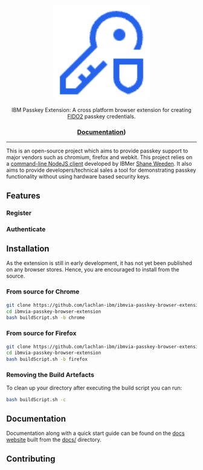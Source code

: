 <div align="center">

<picture>
  <source media="(prefers-color-scheme: dark)" srcset="docs/ibm-cloud--hyper-protect-crypto-services-96x96.png">
  <img alt="IBM passkey extension logo" src="docs/ibm-cloud--hyper-protect-crypto-services-96x96.png" width="50%" height="50%">
</picture>

IBM Passkey Extension: A cross platform browser extension for creating [FIDO2](https://fidoalliance.org/fido2/) passkey credentials.

<h3>

[Documentation](https://lachlan-ibm.github.io/ibmvia-passkey-browser-extension/))

</h3>
</div>

---

This is an open-source project which aims to provide passkey support to major vendors such as chromium, firefox and webkit. This project relies on a [command-line NodeJS client](https://github.com/sbweeden/fido2-node-clients) developed by IBMer [Shane Weeden](https://github.com/sbweeden). It also aims to provide developers/technical sales a tool for demonstrating passkey functionality without using hardware based security keys.

## Features

### Register

### Authenticate

## Installation

As the extension is still in early development, it has not yet been published on any browser stores. Hence, you are encouraged to install from the source.

### From source for Chrome

```sh
git clone https://github.com/lachlan-ibm/ibmvia-passkey-browser-extension
cd ibmvia-passkey-browser-extension
bash buildScript.sh -b chrome
```

### From source for Firefox

```sh
git clone https://github.com/lachlan-ibm/ibmvia-passkey-browser-extension
cd ibmvia-passkey-browser-extension
bash buildScript.sh -b firefox
```

### Removing the Build Artefacts

To clean up your directory after executing the build script you can run:

```sh
bash buildScript.sh -c
```

## Documentation

Documentation along with a quick start guide can be found on the [docs website](https://lachlan-ibm.github.io/ibmvia-passkey-browser-extension/) built from the [docs/](/docs) directory.

## Contributing
